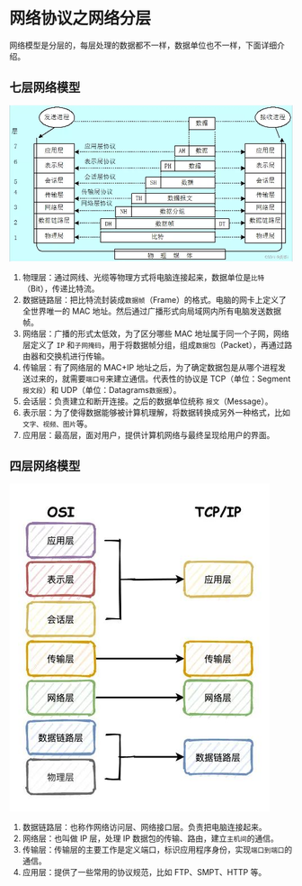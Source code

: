 # 网络协议之网络分层

网络模型是分层的，每层处理的数据都不一样，数据单位也不一样，下面详细介绍。

## 七层网络模型

![七层模型](../images/seven-model.png)

1. 物理层：通过网线、光缆等物理方式将电脑连接起来，数据单位是`比特`（Bit），传递比特流。
2. 数据链路层：把比特流封装成`数据帧`（Frame）的格式。电脑的网卡上定义了全世界唯一的 MAC 地址。然后通过广播形式向局域网内所有电脑发送数据帧。
3. 网络层：广播的形式太低效，为了区分哪些 MAC 地址属于同一个子网，网络层定义了 `IP` 和`子网掩码`，用于将数据帧分组，组成`数据包`（Packet），再通过路由器和交换机进行传输。
4. 传输层：有了网络层的 MAC+IP 地址之后，为了确定数据包是从哪个进程发送过来的，就需要`端口号`来建立通信。代表性的协议是 TCP（单位：Segment`报文段`）和 UDP（单位：Datagrams`数据报`）。
5. 会话层：负责建立和断开连接。之后的数据单位统称 `报文`（Message）。
6. 表示层：为了使得数据能够被计算机理解，将数据转换成另外一种格式，比如`文字、视频、图片`等。
7. 应用层：最高层，面对用户，提供计算机网络与最终呈现给用户的界面。

## 四层网络模型

![四层模型](../images/four-model.png)

1. 数据链路层：也称作网络访问层、网络接口层。负责把电脑连接起来。
2. 网络层：也叫做 IP 层，处理 IP 数据包的传输、路由，建立`主机间`的通信。
3. 传输层：传输层的主要工作是定义端口，标识应用程序身份，实现`端口到端口`的通信。
4. 应用层：提供了一些常用的协议规范，比如 FTP、SMPT、HTTP 等。
